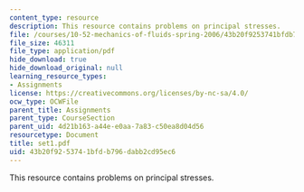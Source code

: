 ```yaml
---
content_type: resource
description: This resource contains problems on principal stresses.
file: /courses/10-52-mechanics-of-fluids-spring-2006/43b20f9253741bfdb796dabb2cd95ec6_set1.pdf
file_size: 46311
file_type: application/pdf
hide_download: true
hide_download_original: null
learning_resource_types:
- Assignments
license: https://creativecommons.org/licenses/by-nc-sa/4.0/
ocw_type: OCWFile
parent_title: Assignments
parent_type: CourseSection
parent_uid: 4d21b163-a44e-e0aa-7a83-c50ea8d04d56
resourcetype: Document
title: set1.pdf
uid: 43b20f92-5374-1bfd-b796-dabb2cd95ec6
---
```

This resource contains problems on principal stresses.